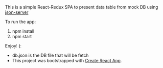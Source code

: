 This is a simple React-Redux SPA to present data table from mock DB using [json-server](https://github.com/typicode/json-server)

To run the app:
 1. npm install
 2. npm start


Enjoy! (:


* db.json is the DB file that will be fetch
* This project was bootstrapped with [Create React App](https://github.com/facebookincubator/create-react-app).
